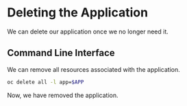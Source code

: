 # Deleting the Application
We can delete our application once we no longer need it.

## Command Line Interface
We can remove all resources associated with the application.

```bash
oc delete all -l app=$APP
```

Now, we have removed the application.
